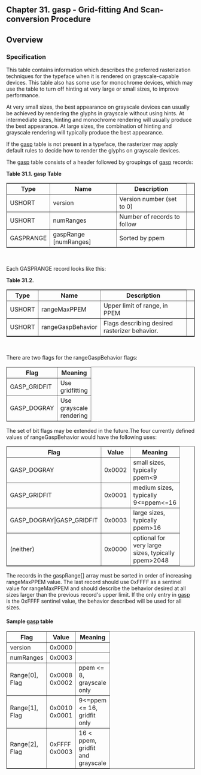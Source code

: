<div xmlns="http://www.w3.org/1999/xhtml" role="" class="chapter"><div class="titlepage"><div><div><h2 class="title"><a name="chapter.gasp"></a>Chapter 31. gasp - Grid-fitting And Scan-conversion Procedure</h2></div></div></div><div role="fragment" class="section"><div class="titlepage"><div><div><h2 class="title" style="clear: both"><a name="idm80794406656"></a>Overview</h2></div></div></div><div role="specification" class="section"><div class="titlepage"><div><div><h3 class="title"><a name="section.31.1.1"></a>Specification</h3></div></div></div><p role="">This table contains information which describes the
          preferred rasterization techniques for the typeface when it
          is rendered on grayscale-capable devices. This table also
          has some use for monochrome devices, which may use the table
          to turn off hinting at very large or small sizes, to improve
          performance.</p><p role="">At very small sizes, the best appearance on grayscale
          devices can usually be achieved by rendering the glyphs in
          grayscale without using hints. At intermediate sizes,
          hinting and monochrome rendering will usually produce the
          best appearance. At large sizes, the combination of hinting
          and grayscale rendering will typically produce the best
          appearance.</p><p role="">If the <a role="" class="link" href="chapter.gasp.html" title="Chapter 31. gasp - Grid-fitting And Scan-conversion Procedure">gasp</a> table is not present in a typeface, the
          rasterizer may apply default rules to decide how to render
          the glyphs on grayscale devices.</p><p role="">The <a role="" class="link" href="chapter.gasp.html" title="Chapter 31. gasp - Grid-fitting And Scan-conversion Procedure">gasp</a> table consists of a header followed by
          groupings of <a role="" class="link" href="chapter.gasp.html" title="Chapter 31. gasp - Grid-fitting And Scan-conversion Procedure">gasp</a> records:</p><div class="table"><a name="idm80794400448"></a><p class="title"><strong>Table 31.1. gasp Table</strong></p><div class="table-contents"><table role="" class="table" summary="gasp Table" border="1"><colgroup><col/><col/><col/><col/></colgroup><thead><tr><th role="">Type</th><th role="">Name</th><th role="">Description</th><td class="auto-generated"> </td></tr></thead><tbody><tr><td role="">USHORT</td><td role="">version</td><td role="">Version number (set to 0)</td><td class="auto-generated"> </td></tr><tr><td role="">USHORT</td><td role="">numRanges</td><td role="">Number of records to follow</td><td class="auto-generated"> </td></tr><tr><td role="">GASPRANGE</td><td role="">gaspRange [numRanges]</td><td role="">Sorted by ppem</td><td class="auto-generated"> </td></tr></tbody></table></div></div><br class="table-break"/><p role="">Each GASPRANGE record looks like this:</p><div class="table"><a name="idm80794393280"></a><p class="title"><strong>Table 31.2. </strong></p><div class="table-contents"><table role="" class="table" border="1"><colgroup><col/><col/><col/><col/></colgroup><thead><tr><th role="">Type</th><th role="">Name</th><th role="">Description</th><td class="auto-generated"> </td></tr></thead><tbody><tr><td role="">USHORT</td><td role="">rangeMaxPPEM</td><td role="">Upper limit of range, in PPEM</td><td class="auto-generated"> </td></tr><tr><td role="">USHORT</td><td role="">rangeGaspBehavior</td><td role="">Flags describing desired rasterizer
              behavior.</td><td class="auto-generated"> </td></tr></tbody></table></div></div><br class="table-break"/><p role="">There are two flags for the rangeGaspBehavior
          flags:</p><div class="informaltable"><table role="" class="informaltable" border="1"><colgroup><col width="3cm"/><col width="3cm"/></colgroup><thead><tr><th role="">Flag</th><th role="">Meaning</th></tr></thead><tbody><tr><td role="">GASP_GRIDFIT</td><td role="">Use gridfitting</td></tr><tr><td role="">GASP_DOGRAY</td><td role="">Use grayscale rendering</td></tr></tbody></table></div><p role="">The set of bit flags may be extended in the future.The
          four currently defined values of rangeGaspBehavior would
          have the following uses:</p><div class="informaltable"><table role="" class="informaltable" border="1"><colgroup><col width="3cm"/><col width="3cm"/><col width="3cm"/></colgroup><thead><tr><th role="">Flag</th><th role="">Value</th><th role="">Meaning</th></tr></thead><tbody><tr><td role="">GASP_DOGRAY</td><td role="">0x0002</td><td role="">small sizes, typically ppem&lt;9</td></tr><tr><td role="">GASP_GRIDFIT</td><td role="">0x0001</td><td role="">medium sizes, typically 9&lt;=ppem&lt;=16</td></tr><tr><td role="">GASP_DOGRAY|GASP_GRIDFIT</td><td role="">0x0003</td><td role="">large sizes, typically ppem&gt;16</td></tr><tr><td role="">(neither)</td><td role="">0x0000</td><td role="">optional for very large sizes, typically
                  ppem&gt;2048</td></tr></tbody></table></div><p role="">The records in the gaspRange[] array must be sorted in
          order of increasing rangeMaxPPEM value. The last record
          should use 0xFFFF as a sentinel value for rangeMaxPPEM and
          should describe the behavior desired at all sizes larger
          than the previous record's upper limit. If the only entry in
          <a role="" class="link" href="chapter.gasp.html" title="Chapter 31. gasp - Grid-fitting And Scan-conversion Procedure">gasp</a> is the 0xFFFF sentinel value, the
          behavior described will be used for all sizes.</p><h4><a name="idm80794368080"></a>Sample <a role="" class="link" href="chapter.gasp.html" title="Chapter 31. gasp - Grid-fitting And Scan-conversion Procedure">gasp</a> table</h4><div class="informaltable"><table role="" class="informaltable" border="1"><colgroup><col width="3cm"/><col width="3cm"/><col width="3cm"/></colgroup><thead><tr><th role="">Flag</th><th role="">Value</th><th role="">Meaning</th></tr></thead><tbody><tr><td role="">version</td><td role="">0x0000</td><td role=""> </td></tr><tr><td role="">numRanges</td><td role="">0x0003</td><td role=""> </td></tr><tr><td role="">Range[0], Flag</td><td role="">0x0008 0x0002</td><td role="">ppem &lt;= 8, grayscale only</td></tr><tr><td role="">Range[1], Flag</td><td role="">0x0010 0x0001</td><td role="">9&lt;=ppem &lt;= 16, gridfit only</td></tr><tr><td role="">Range[2], Flag</td><td role="">0xFFFF 0x0003</td><td role="">16 &lt; ppem, gridfit and grayscale</td></tr></tbody></table></div></div></div></div>
